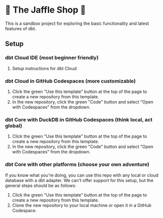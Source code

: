 # 🥪 The Jaffle Shop 🦘

This is a sandbox project for exploring the basic functionality and latest features of dbt.

## Setup

### dbt Cloud IDE (most beginner friendly)

1. Setup instructions for dbt Cloud

### dbt Cloud in GitHub Codespaces (more customizable)

1. Click the green "Use this template" button at the top of the page to create a new repository from this template.
2. In the new repository, click the green "Code" button and select "Open with Codespaces" from the dropdown.

### dbt Core with DuckDB in GitHub Codespaces (think local, act global)

1. Click the green "Use this template" button at the top of the page to create a new repository from this template.
2. In the new repository, click the green "Code" button and select "Open with Codespaces" from the dropdown.

### dbt Core with other platforms (choose your own adventure)

If you know what you're doing, you can use this repo with any local or cloud database with a dbt adapter. We can't offer support for this setup, but the general steps should be as follows:

1. Click the green "Use this template" button at the top of the page to create a new repository from this template.
2. Clone the new repository to your local machine or open it in a GitHub Codespace.
